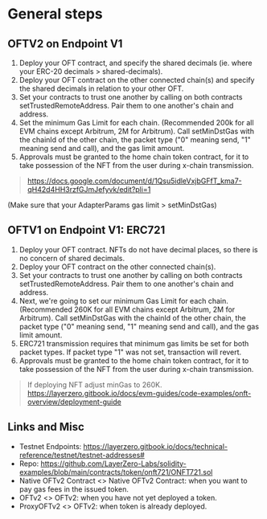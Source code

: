 # General steps

## OFTV2 on Endpoint V1

1. Deploy your OFT contract, and specify the shared decimals (ie. where your ERC-20 decimals > shared-decimals).
2. Deploy your OFT contract on the other connected chain(s) and specify the shared decimals in relation to your other OFT.
3. Set your contracts to trust one another by calling on both contracts setTrustedRemoteAddress. Pair them to one another's chain and address.
4. Set the minimum Gas Limit for each chain. (Recommended 200k for all EVM chains except Arbitrum, 2M for Arbitrum). Call setMinDstGas with the chainId of the other chain, the packet type ("0" meaning send, "1" meaning send and call), and the gas limit amount.
5. Approvals must be granted to the home chain token contract, for it to take possession of the NFT from the user during x-chain transmission. 

> https://docs.google.com/document/d/1Qsu5idleVxjbGFfT_kma7-qH42d4HH3rzfGJmJefyvk/edit?pli=1

(Make sure that your AdapterParams gas limit > setMinDstGas)

## OFTV1 on Endpoint V1: ERC721

1. Deploy your OFT contract. NFTs do not have decimal places, so there is no concern of shared decimals.
2. Deploy your OFT contract on the other connected chain(s).
3. Set your contracts to trust one another by calling on both contracts setTrustedRemoteAddress. Pair them to one another's chain and address.
4. Next, we're going to set our minimum Gas Limit for each chain. (Recommended 260K for all EVM chains except Arbitrum, 2M for Arbitrum). Call setMinDstGas with the chainId of the other chain, the packet type ("0" meaning send, "1" meaning send and call), and the gas limit amount.
5. ERC721 transmission requires that minimum gas limits be set for both packet types. If packet type "1" was not set, transaction will revert. 
6. Approvals must be granted to the home chain token contract, for it to take possession of the NFT from the user during x-chain transmission. 

> If deploying NFT adjust minGas to 260K.
> https://layerzero.gitbook.io/docs/evm-guides/code-examples/onft-overview/deployment-guide

## Links and Misc

- Testnet Endpoints: https://layerzero.gitbook.io/docs/technical-reference/testnet/testnet-addresses#
- Repo: https://github.com/LayerZero-Labs/solidity-examples/blob/main/contracts/token/onft721/ONFT721.sol
- Native OFTv2 Contract <> Native OFTv2 Contract: when you want to pay gas fees in the issued token.
- OFTv2 <> OFTv2: when you have not yet deployed a token.
- ProxyOFTv2 <> OFTv2: when token is already deployed.